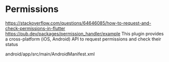 # Permissions
https://stackoverflow.com/questions/64646085/how-to-request-and-check-permissions-in-flutter
https://pub.dev/packages/permission_handler/example
This plugin provides a cross-platform (iOS, Android) API to request permissions and check their status

android/app/src/main/AndroidManifest.xml
<uses-permission android:name="android.permission.ACCESS_FINE_LOCATION" />
